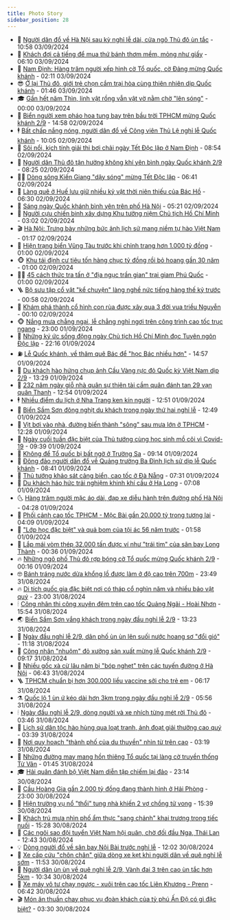 ```yaml
---
title: Photo Story
sidebar_position: 28
---
```


<!-- dantri-photo-story:START -->
- 💪 [Người dân đổ về Hà Nội sau kỳ nghỉ lễ dài, cửa ngõ Thủ đô ùn tắc](https://dantri.com.vn/xa-hoi/nguoi-dan-do-ve-ha-noi-sau-ky-nghi-le-dai-cua-ngo-thu-do-un-tac-20240903173743178.htm) - 10:58 03/09/2024
- 🧰 [Khách đợi cả tiếng để mua thứ bánh thơm mềm, mỏng như giấy](https://dantri.com.vn/lao-dong-viec-lam/khach-doi-ca-tieng-de-mua-thu-banh-thom-mem-mong-nhu-giay-20240903064810577.htm) - 06:10 03/09/2024
- 🧰 [Nam Định: Hàng trăm người xếp hình cờ Tổ quốc, cờ Đảng mừng Quốc khánh](https://dantri.com.vn/du-lich/nam-dinh-hang-tram-nguoi-xep-hinh-co-to-quoc-co-dang-mung-quoc-khanh-20240902164917249.htm) - 02:11 03/09/2024
- 😎 [Ở lại Thủ đô, giới trẻ chọn cắm trại hòa cùng thiên nhiên dịp Quốc khánh](https://dantri.com.vn/du-lich/o-lai-thu-do-gioi-tre-chon-cam-trai-hoa-cung-thien-nhien-dip-quoc-khanh-20240902183057008.htm) - 01:46 03/09/2024
- 🎓 [Gần hết năm Thìn, linh vật rồng vẫn vật vờ nằm chờ &quot;lên sóng&quot;](https://dantri.com.vn/xa-hoi/gan-het-nam-thin-linh-vat-rong-van-vat-vo-nam-cho-len-song-20240828202624419.htm) - 00:00 03/09/2024
- 🙉 [Biển người xem pháo hoa tung bay trên bầu trời TPHCM mừng Quốc khánh 2/9](https://dantri.com.vn/xa-hoi/bien-nguoi-xem-phao-hoa-tung-bay-tren-bau-troi-tphcm-mung-quoc-khanh-29-20240902215813686.htm) - 14:58 02/09/2024
- 🕴 [Bất chấp nắng nóng, người dân đổ về Công viên Thủ Lệ nghỉ lễ Quốc khánh](https://dantri.com.vn/doi-song/bat-chap-nang-nong-nguoi-dan-do-ve-cong-vien-thu-le-nghi-le-quoc-khanh-20240902170533013.htm) - 10:05 02/09/2024
- 🚀 [Sôi nổi, kịch tính giải thi bơi chải ngày Tết Độc lập ở Nam Định](https://dantri.com.vn/xa-hoi/soi-noi-kich-tinh-giai-thi-boi-chai-ngay-tet-doc-lap-o-nam-dinh-20240902152839516.htm) - 08:54 02/09/2024
- 🧰 [Người dân Thủ đô tận hưởng không khí yên bình ngày Quốc khánh 2/9](https://dantri.com.vn/xa-hoi/nguoi-dan-thu-do-tan-huong-khong-khi-yen-binh-ngay-quoc-khanh-29-20240902144709830.htm) - 08:25 02/09/2024
- 🧑‍💻 [Dòng sông Kiến Giang &quot;dậy sóng&quot; mừng Tết Độc lập](https://dantri.com.vn/xa-hoi/dong-song-kien-giang-day-song-mung-tet-doc-lap-20240902115629584.htm) - 06:41 02/09/2024
- 🐎 [Làng quê ở Huế lưu giữ nhiều kỷ vật thời niên thiếu của Bác Hồ](https://dantri.com.vn/xa-hoi/lang-que-o-hue-luu-giu-nhieu-ky-vat-thoi-nien-thieu-cua-bac-ho-20240902110532712.htm) - 06:30 02/09/2024
- 💄 [Sáng ngày Quốc khánh bình yên trên phố Hà Nội](https://dantri.com.vn/xa-hoi/sang-ngay-quoc-khanh-binh-yen-tren-pho-ha-noi-20240902121424453.htm) - 05:21 02/09/2024
- 🎃 [Người cựu chiến binh xây dựng Khu tưởng niệm Chủ tịch Hồ Chí Minh](https://dantri.com.vn/xa-hoi/nguoi-cuu-chien-binh-xay-dung-khu-tuong-niem-chu-tich-ho-chi-minh-20240831155837897.htm) - 03:02 02/09/2024
- 🎬 [Hà Nội: Trưng bày những bức ảnh lịch sử mang niềm tự hào Việt Nam](https://dantri.com.vn/xa-hoi/ha-noi-trung-bay-nhung-buc-anh-lich-su-mang-niem-tu-hao-viet-nam-20240830142300656.htm) - 01:17 02/09/2024
- 🧠 [Hiện trạng biển Vũng Tàu trước khi chỉnh trang hơn 1.000 tỷ đồng](https://dantri.com.vn/xa-hoi/hien-trang-bien-vung-tau-truoc-khi-chinh-trang-hon-1000-ty-dong-20240831223125056.htm) - 01:00 02/09/2024
- 🐵 [Khu tái định cư tiêu tốn hàng chục tỷ đồng rồi bỏ hoang gần 30 năm](https://dantri.com.vn/xa-hoi/khu-tai-dinh-cu-tieu-ton-hang-chuc-ty-dong-roi-bo-hoang-gan-30-nam-20240830144734333.htm) - 01:00 02/09/2024
- 👨‍🏫 [45 cách thức tra tấn ở &quot;địa ngục trần gian&quot; trại giam Phú Quốc](https://dantri.com.vn/xa-hoi/45-cach-thuc-tra-tan-o-dia-nguc-tran-gian-trai-giam-phu-quoc-20240831180824024.htm) - 01:00 02/09/2024
- 🪜 [Bộ sưu tập cổ vật &quot;kể chuyện&quot; làng nghề nức tiếng hàng thế kỷ trước](https://dantri.com.vn/lao-dong-viec-lam/bo-suu-tap-co-vat-ke-chuyen-lang-nghe-nuc-tieng-hang-the-ky-truoc-20240901094503413.htm) - 00:58 02/09/2024
- 🤡 [Khám phá thành cổ hình con rùa được xây qua 3 đời vua triều Nguyễn](https://dantri.com.vn/xa-hoi/kham-pha-thanh-co-hinh-con-rua-duoc-xay-qua-3-doi-vua-trieu-nguyen-20240901102532981.htm) - 00:10 02/09/2024
- 🐵 [Nắng mưa chẳng ngại, lễ chẳng nghỉ ngơi trên công trình cao tốc trục ngang](https://dantri.com.vn/xa-hoi/nang-mua-chang-ngai-le-chang-nghi-ngoi-tren-cong-trinh-cao-toc-truc-ngang-20240901181550624.htm) - 23:00 01/09/2024
- 🌈 [Những ký ức sống động ngày Chủ tịch Hồ Chí Minh đọc Tuyên ngôn Độc lập](https://dantri.com.vn/xa-hoi/nhung-ky-uc-song-dong-ngay-chu-tich-ho-chi-minh-doc-tuyen-ngon-doc-lap-20240901183653727.htm) - 22:16 01/09/2024
- ⛽️ [Lễ Quốc khánh, về thăm quê Bác để &quot;học Bác nhiều hơn&quot;](https://dantri.com.vn/xa-hoi/le-quoc-khanh-ve-tham-que-bac-de-hoc-bac-nhieu-hon-20240901173621844.htm) - 14:57 01/09/2024
- 🔭 [Du khách hào hứng chụp ảnh Cầu Vàng rực đỏ Quốc kỳ Việt Nam dịp 2/9](https://dantri.com.vn/du-lich/du-khach-hao-hung-chup-anh-cau-vang-ruc-do-quoc-ky-viet-nam-dip-29-20240901191459834.htm) - 13:29 01/09/2024
- 🧰 [232 năm ngày giỗ nhà quân sự thiên tài cầm quân đánh tan 29 vạn quân Thanh](https://dantri.com.vn/doi-song/232-nam-ngay-gio-nha-quan-su-thien-tai-cam-quan-danh-tan-29-van-quan-thanh-20240901150735535.htm) - 12:54 01/09/2024
- 🕴 [Nhiều điểm du lịch ở Nha Trang ken kín người](https://dantri.com.vn/du-lich/nhieu-diem-du-lich-o-nha-trang-ken-kin-nguoi-20240901180057732.htm) - 12:51 01/09/2024
- 🦆 [Biển Sầm Sơn đông nghịt du khách trong ngày thứ hai nghỉ lễ](https://dantri.com.vn/du-lich/bien-sam-son-dong-nghit-du-khach-trong-ngay-thu-hai-nghi-le-20240901185816900.htm) - 12:49 01/09/2024
- 🦣 [Vịt bơi vào nhà, đường biến thành &quot;sông&quot; sau mưa lớn ở TPHCM](https://dantri.com.vn/xa-hoi/vit-boi-vao-nha-duong-bien-thanh-song-sau-mua-lon-o-tphcm-20240522133334032.htm) - 12:28 01/09/2024
- 📝 [Ngày cuối tuần đặc biệt của Thủ tướng cùng học sinh mồ côi vì Covid-19](https://dantri.com.vn/an-sinh/ngay-cuoi-tuan-dac-biet-cua-thu-tuong-cung-hoc-sinh-mo-coi-vi-covid-19-20240901160625660.htm) - 09:39 01/09/2024
- 🗽 [Không để Tổ quốc bị bất ngờ ở Trường Sa](https://dantri.com.vn/xa-hoi/khong-de-to-quoc-bi-bat-ngo-o-truong-sa-20240901154005183.htm) - 09:14 01/09/2024
- 🦅 [Đông đảo người dân đổ về Quảng trường Ba Đình lịch sử dịp lễ Quốc khánh](https://dantri.com.vn/xa-hoi/dong-dao-nguoi-dan-do-ve-quang-truong-ba-dinh-lich-su-dip-le-quoc-khanh-20240901142024656.htm) - 08:41 01/09/2024
- 🤠 [Thủ tướng khảo sát cảng biển, cao tốc ở Đà Nẵng](https://dantri.com.vn/xa-hoi/thu-tuong-khao-sat-cang-bien-cao-toc-o-da-nang-20240901134403639.htm) - 07:31 01/09/2024
- 🥸 [Du khách háo hức trải nghiệm khinh khí cầu ở Hạ Long](https://dantri.com.vn/du-lich/du-khach-hao-huc-trai-nghiem-khinh-khi-cau-o-ha-long-20240901130806112.htm) - 07:08 01/09/2024
- 🌜 [Hàng trăm người mặc áo dài, đạp xe diễu hành trên đường phố Hà Nội](https://dantri.com.vn/giai-tri/hang-tram-nguoi-mac-ao-dai-dap-xe-dieu-hanh-tren-duong-pho-ha-noi-20240901105436497.htm) - 04:28 01/09/2024
- 👺 [Phối cảnh cao tốc TPHCM - Mộc Bài gần 20.000 tỷ trong tương lai](https://dantri.com.vn/xa-hoi/phoi-canh-cao-toc-tphcm-moc-bai-gan-20000-ty-trong-tuong-lai-20240831183209829.htm) - 04:09 01/09/2024
- 🌈 [&quot;Lớp học đặc biệt&quot; và quả bom của tội ác 56 năm trước](https://dantri.com.vn/xa-hoi/lop-hoc-dac-biet-va-qua-bom-cua-toi-ac-56-nam-truoc-20240830164246101.htm) - 01:58 01/09/2024
- 👹 [Lắp mái vòm thép 32.000 tấn được ví như &quot;trái tim&quot; của sân bay Long Thành](https://dantri.com.vn/xa-hoi/lap-mai-vom-thep-32000-tan-duoc-vi-nhu-trai-tim-cua-san-bay-long-thanh-20240829153412012.htm) - 00:36 01/09/2024
- 🔥 [Những ngõ phố Thủ đô rợp bóng cờ Tổ quốc mừng Quốc khánh 2/9](https://dantri.com.vn/xa-hoi/nhung-ngo-pho-thu-do-rop-bong-co-to-quoc-mung-quoc-khanh-29-20240901000645384.htm) - 00:16 01/09/2024
- 🤓 [Bánh tráng nước dừa khổng lồ được làm ở độ cao trên 700m](https://dantri.com.vn/du-lich/banh-trang-nuoc-dua-khong-lo-duoc-lam-o-do-cao-tren-700m-20240831194600351.htm) - 23:49 31/08/2024
- 🔥 [Di tích quốc gia đặc biệt nơi có tháp cổ nghìn năm và nhiều bảo vật quý](https://dantri.com.vn/du-lich/di-tich-quoc-gia-dac-biet-noi-co-thap-co-nghin-nam-va-nhieu-bao-vat-quy-20240830224455534.htm) - 23:00 31/08/2024
- 🕯 [Công nhân thi công xuyên đêm trên cao tốc Quảng Ngãi - Hoài Nhơn](https://dantri.com.vn/lao-dong-viec-lam/cong-nhan-thi-cong-xuyen-dem-tren-cao-toc-quang-ngai-hoai-nhon-20240831114653375.htm) - 15:54 31/08/2024
- 🌏 [Biển Sầm Sơn vắng khách trong ngày đầu nghỉ lễ 2/9](https://dantri.com.vn/du-lich/bien-sam-son-vang-khach-trong-ngay-dau-nghi-le-29-20240831185000054.htm) - 13:23 31/08/2024
- 🎃 [Ngày đầu nghỉ lễ 2/9, dân phố ùn ùn lên suối nước hoang sơ &quot;đổi gió&quot;](https://dantri.com.vn/du-lich/ngay-dau-nghi-le-29-dan-pho-un-un-len-suoi-nuoc-hoang-so-doi-gio-20240831160000889.htm) - 11:18 31/08/2024
- 🐎 [Công nhân &quot;nhuộm&quot; đỏ xưởng sản xuất mừng lễ Quốc khánh 2/9](https://dantri.com.vn/lao-dong-viec-lam/cong-nhan-nhuom-do-xuong-san-xuat-mung-le-quoc-khanh-29-20240831131512208.htm) - 09:17 31/08/2024
- 👺 [Nhiều gốc xà cừ lâu năm bị &quot;bóp nghẹt&quot; trên các tuyến đường ở Hà Nội](https://dantri.com.vn/xa-hoi/nhieu-goc-xa-cu-lau-nam-bi-bop-nghet-tren-cac-tuyen-duong-o-ha-noi-20240830020203307.htm) - 06:43 31/08/2024
- 🪜 [TPHCM chuẩn bị hơn 300.000 liều vaccine sởi cho trẻ em](https://dantri.com.vn/suc-khoe/tphcm-chuan-bi-hon-300000-lieu-vaccine-soi-cho-tre-em-20240831114027518.htm) - 06:17 31/08/2024
- ⚗️ [Quốc lộ 1 ùn ứ kéo dài hơn 3km trong ngày đầu nghỉ lễ 2/9](https://dantri.com.vn/xa-hoi/quoc-lo-1-un-u-keo-dai-hon-3km-trong-ngay-dau-nghi-le-29-20240831124006567.htm) - 05:56 31/08/2024
- 🕯 [Ngày đầu nghỉ lễ 2/9, dòng người và xe nhích từng mét rời Thủ đô](https://dantri.com.vn/xa-hoi/ngay-dau-nghi-le-29-dong-nguoi-va-xe-nhich-tung-met-roi-thu-do-20240831102102893.htm) - 03:46 31/08/2024
- 📝 [Lịch sử dân tộc hào hùng qua loạt tranh, ảnh đoạt giải thưởng cao quý](https://dantri.com.vn/giai-tri/lich-su-dan-toc-hao-hung-qua-loat-tranh-anh-doat-giai-thuong-cao-quy-20240830224858506.htm) - 03:39 31/08/2024
- 🌊 [Nơi quy hoạch &quot;thành phố của du thuyền&quot; nhìn từ trên cao](https://dantri.com.vn/xa-hoi/noi-quy-hoach-thanh-pho-cua-du-thuyen-nhin-tu-tren-cao-20240827165326642.htm) - 03:19 31/08/2024
- 🌈 [Những đường may mang hồn thiêng Tổ quốc tại làng cờ truyền thống Từ Vân](https://dantri.com.vn/xa-hoi/nhung-duong-may-mang-hon-thieng-to-quoc-tai-lang-co-truyen-thong-tu-van-20240827064408161.htm) - 01:45 31/08/2024
- 🎓 [Hải quân đánh bộ Việt Nam diễn tập chiếm lại đảo](https://dantri.com.vn/xa-hoi/hai-quan-danh-bo-viet-nam-dien-tap-chiem-lai-dao-20240818235628182.htm) - 23:14 30/08/2024
- 💪 [Cầu Hoàng Gia gần 2.000 tỷ đồng đang thành hình ở Hải Phòng](https://dantri.com.vn/xa-hoi/cau-hoang-gia-gan-2000-ty-dong-dang-thanh-hinh-o-hai-phong-20240829164600842.htm) - 23:00 30/08/2024
- 💃 [Hiện trường vụ nổ &quot;thổi&quot; tung nhà khiến 2 vợ chồng tử vong](https://dantri.com.vn/xa-hoi/hien-truong-vu-no-thoi-tung-nha-khien-2-vo-chong-tu-vong-20240830141626907.htm) - 15:39 30/08/2024
- 🧰 [Khách trú mưa nhìn phố ẩm thực &quot;sang chảnh&quot; khai trương trong tiếc nuối](https://dantri.com.vn/xa-hoi/khach-tru-mua-nhin-pho-am-thuc-sang-chanh-khai-truong-trong-tiec-nuoi-20240830214325347.htm) - 15:28 30/08/2024
- 🤠 [Các ngôi sao đội tuyển Việt Nam hội quân, chờ đối đầu Nga, Thái Lan](https://dantri.com.vn/the-thao/cac-ngoi-sao-doi-tuyen-viet-nam-hoi-quan-cho-doi-dau-nga-thai-lan-20240830192754472.htm) - 12:43 30/08/2024
- 💡 [Dòng người đổ về sân bay Nội Bài trước nghỉ lễ](https://dantri.com.vn/xa-hoi/dong-nguoi-do-ve-san-bay-noi-bai-truoc-nghi-le-20240830184809818.htm) - 12:02 30/08/2024
- 🌝 [Xe cấp cứu &quot;chôn chân&quot; giữa dòng xe kẹt khi người dân về quê nghỉ lễ sớm](https://dantri.com.vn/xa-hoi/xe-cap-cuu-chon-chan-giua-dong-xe-ket-khi-nguoi-dan-ve-que-nghi-le-som-20240830184336256.htm) - 11:53 30/08/2024
- 🦄 [Người dân ùn ùn về quê nghỉ lễ 2/9, Vành đai 3 trên cao ùn tắc hơn 5km](https://dantri.com.vn/xa-hoi/nguoi-dan-un-un-ve-que-nghi-le-29-vanh-dai-3-tren-cao-un-tac-hon-5km-20240830172007485.htm) - 10:34 30/08/2024
- 🐻 [Xe máy vô tư chạy ngược - xuôi trên cao tốc Liên Khương - Prenn](https://dantri.com.vn/xa-hoi/xe-may-vo-tu-chay-nguoc-xuoi-tren-cao-toc-lien-khuong-prenn-20240830113222364.htm) - 06:42 30/08/2024
- 🎬 [Món ăn thuần chay phục vụ đoàn khách của tỷ phú Ấn Độ có gì đặc biệt?](https://dantri.com.vn/du-lich/mon-an-thuan-chay-phuc-vu-doan-khach-cua-ty-phu-an-do-co-gi-dac-biet-20240830100303325.htm) - 03:30 30/08/2024<!-- dantri-photo-story:END -->
